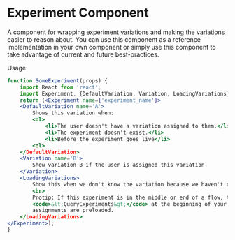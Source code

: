 # Experiment Component

A component for wrapping experiment variations and making the variations easier to reason about.
You can use this component as a reference implementation in your own component or simply use this
component to take advantage of current and future best-practices.

Usage:

```jsx
function SomeExperiment(props) {
    import React from 'react';
    import Experiment, {DefaultVariation, Variation, LoadingVariations} from "client/components/experiment";
    return (<Experiment name={'experiment_name'}>
    <DefaultVariation name='A'>
        Shows this variation when:
        <ol>
            <li>The user doesn't have a variation assigned to them.</li>
            <li>The experiment doesn't exist.</li>
            <li>Before the experiment goes live</li>
        <ol>
    </DefaultVariation>
    <Variation name='B'>
        Show variation B if the user is assigned this variation.
    </Variation>
    <LoadingVariations>
        Show this when we don't know the variation because we haven't called the API yet to get variations.
        <br>
        Protip: If this experiment is in the middle or end of a flow, try putting
        <code>&lt;QueryExperiments&gt;</code> at the beginning of your flow to ensure the variation
        assignments are preloaded.
    </LoadingVariations>
</Experiment>);
}
```
